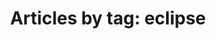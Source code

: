 ---
layout: blog_by_tag
title: 'Articles by tag: eclipse'
tag: eclipse
permalink: /blog/tag/eclipse/
---